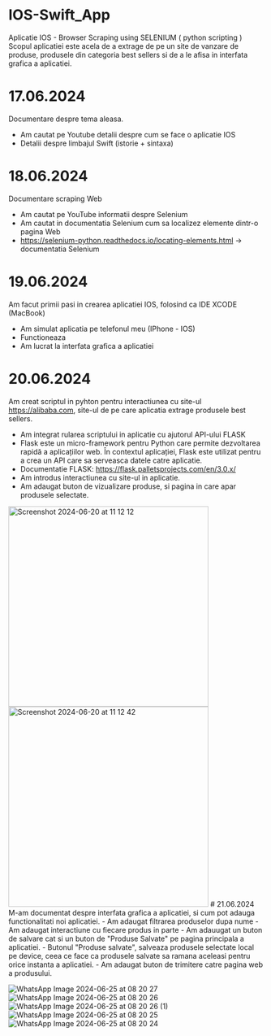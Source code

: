 # IOS-Swift_App
Aplicatie IOS - Browser Scraping using SELENIUM ( python scripting )
Scopul aplicatiei este acela de a extrage de pe un site de vanzare de produse, produsele din categoria best sellers si de a le afisa in interfata grafica a aplicatiei.
# 17.06.2024
Documentare despre tema aleasa. 
- Am cautat pe Youtube detalii despre cum se face o aplicatie IOS
- Detalii despre limbajul Swift (istorie + sintaxa)
# 18.06.2024
Documentare scraping Web
- Am cautat pe YouTube informatii despre Selenium
- Am cautat in documentatia Selenium cum sa localizez elemente dintr-o pagina Web
- https://selenium-python.readthedocs.io/locating-elements.html -> documentatia Selenium
# 19.06.2024
Am facut primii pasi in crearea aplicatiei IOS, folosind ca IDE XCODE (MacBook)
- Am simulat aplicatia pe telefonul meu (IPhone - IOS)
- Functioneaza
- Am lucrat la interfata grafica a aplicatiei
# 20.06.2024
Am creat scriptul in pyhton pentru interactiunea cu site-ul https://alibaba.com, site-ul de pe care aplicatia extrage produsele best sellers.
- Am integrat rularea scriptului in aplicatie cu ajutorul API-ului FLASK
- Flask este un micro-framework pentru Python care permite dezvoltarea rapidă a aplicațiilor web. În contextul aplicației, Flask este utilizat pentru a crea un API care sa serveasca datele catre aplicatie.
- Documentatie FLASK: https://flask.palletsprojects.com/en/3.0.x/
- Am introdus interactiunea cu site-ul in aplicatie.
- Am adaugat buton de vizualizare produse, si pagina in care apar produsele selectate. 
<img width="394" alt="Screenshot 2024-06-20 at 11 12 12" src="https://github.com/floreaGabriel/IOS-Swift_App/assets/137055373/d8d7b29d-c9fc-47eb-9352-d70902e84a2d">
<img width="394" alt="Screenshot 2024-06-20 at 11 12 42" src="https://github.com/floreaGabriel/IOS-Swift_App/assets/137055373/3f940307-9556-4662-b01f-765a65cdbdfb">
# 21.06.2024
M-am documentat despre interfata grafica a aplicatiei, si cum pot adauga functionalitati noi aplicatiei.
- Am adaugat filtrarea produselor dupa nume
- Am adaugat interactiune cu fiecare produs in parte
- Am adauugat un buton de salvare cat si un buton de "Produse Salvate" pe pagina principala a aplicatiei.
- Butonul "Produse salvate", salveaza produsele selectate local pe device, ceea ce face ca produsele salvate sa ramana aceleasi pentru orice instanta a aplicatiei.
- Am adaugat buton de trimitere catre pagina web a produsului. 

![WhatsApp Image 2024-06-25 at 08 20 27](https://github.com/floreaGabriel/IOS-Swift_App/assets/137055373/3f24cb50-22ce-4bd9-b430-70eea61b30f8)
![WhatsApp Image 2024-06-25 at 08 20 26](https://github.com/floreaGabriel/IOS-Swift_App/assets/137055373/f8204527-5f2c-43ef-81c3-a59ba2f5fb87)
![WhatsApp Image 2024-06-25 at 08 20 26 (1)](https://github.com/floreaGabriel/IOS-Swift_App/assets/137055373/f7691a1f-1735-4a91-8835-590d64ff48be)
![WhatsApp Image 2024-06-25 at 08 20 25](https://github.com/floreaGabriel/IOS-Swift_App/assets/137055373/3d3f4679-003f-4b2e-b877-4da05db2cd9e)
![WhatsApp Image 2024-06-25 at 08 20 24](https://github.com/floreaGabriel/IOS-Swift_App/assets/137055373/a210780c-2f6b-4838-972a-c3791d43d959)
